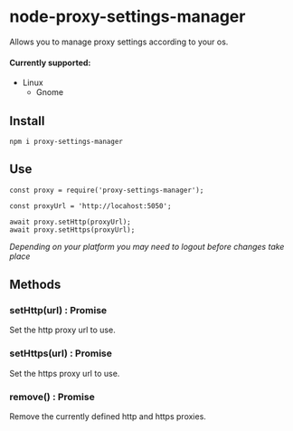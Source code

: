 # node-proxy-settings-manager

Allows you to manage proxy settings according to your os.

#### Currently supported:
- Linux
    - Gnome

## Install

```
npm i proxy-settings-manager
```

## Use

```
const proxy = require('proxy-settings-manager');

const proxyUrl = 'http://locahost:5050';

await proxy.setHttp(proxyUrl);
await proxy.setHttps(proxyUrl);
```

*Depending on your platform you may need to logout before changes take place*

## Methods

### setHttp(url) : Promise

Set the http proxy url to use.

### setHttps(url) : Promise

Set the https proxy url to use.

### remove() : Promise

Remove the currently defined http and https proxies.
